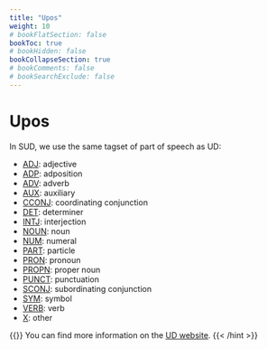 ```yaml
---
title: "Upos"
weight: 10
# bookFlatSection: false
bookToc: true
# bookHidden: false
bookCollapseSection: true
# bookComments: false
# bookSearchExclude: false
---
```


# Upos

In SUD, we use the same tagset of part of speech as UD:
- [ADJ](./ADJ.md): adjective
- [ADP](./ADP.md): adposition
- [ADV](./ADV.md): adverb
- [AUX](./AUX.md): auxiliary
- [CCONJ](./CCONJ.md): coordinating conjunction
- [DET](./DET.md): determiner
- [INTJ](./INTJ.md): interjection
- [NOUN](./NOUN.md): noun
- [NUM](./NUM.md): numeral
- [PART](./PART.md): particle
- [PRON](./PRON.md): pronoun
- [PROPN](./PROPN.md): proper noun
- [PUNCT](./PUNCT.md): punctuation
- [SCONJ](./SCONJ.md): subordinating conjunction
- [SYM](./SYM.md): symbol
- [VERB](./VERB.md): verb
- [ X](./X.md): other

{{<hint info>}}
You can find more information on the [UD website](https://universaldependencies.org/u/pos/all.html). 
{{< /hint >}}